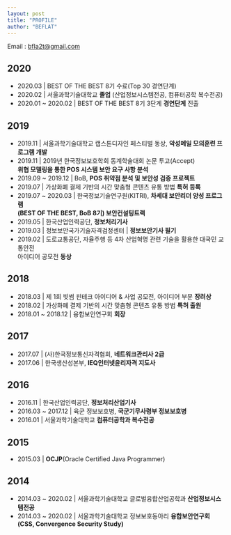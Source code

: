 ```yaml
---
layout: post
title: "PROFILE"
author: "BEFLAT"
---
```


Email : bfla2t@gmail.com

## 2020
- 2020.03 | BEST OF THE BEST 8기 수료(Top 30 경연단계)
- 2020.02 | 서울과학기술대학교 **졸업** (산업정보시스템전공, 컴퓨터공학 복수전공)
- 2020.01 ~ 2020.02 | BEST OF THE BEST 8기 3단계 **경연단계** 진출

## 2019
- 2019.11 | 서울과학기술대학교 캡스톤디자인 페스티벌 동상, **악성메일 모의훈련 프로그램 개발**
- 2019.11 | 2019년 한국정보보호학회 동계학술대회 논문 투고(Accept)  
**위협 모델링을 통한 POS 시스템 보안 요구 사항 분석**
- 2019.09 ~ 2019.12 | BoB, **POS 취약점 분석 및 보안성 검증 프로젝트**
- 2019.07 | 가상화폐 결제 기반의 시간 맞춤형 콘텐츠 유통 방법 **특허 등록**
- 2019.07 ~ 2020.03 | 한국정보기술연구원(KITRI), **차세대 보안리더 양성 프로그램  
(BEST OF THE BEST, BoB 8기) 보안컨설팅트랙**
- 2019.05 | 한국산업인력공단, **정보처리기사**
- 2019.03 | 정보보안국가기술자격검정센터 | **정보보안기사 필기**
- 2019.02 | 도로교통공단, 자율주행 등 4차 산업혁명 관련 기술을 활용한 대국민 교통안전  
아이디어 공모전 **동상**


## 2018
- 2018.03 | 제 1회 빗썸 핀테크 아이디어 & 사업 공모전, 아이디어 부문 **장려상**
- 2018.02 | 가상화폐 결제 기반의 시간 맞춤형 콘텐츠 유통 방법 **특허 출원**
- 2018.01 ~ 2018.12 | 융합보안연구회 **회장**

## 2017
- 2017.07 | (사)한국정보통신자격협회, **네트워크관리사 2급**
- 2017.06 | 한국생산성본부, **IEQ인터넷윤리자격 지도사**

## 2016
- 2016.11 | 한국산업인력공단, **정보처리산업기사**
- 2016.03 ~ 2017.12 | 육군 정보보호병, **국군기무사령부 정보보호병**
- 2016.01 | 서울과학기술대학교 **컴퓨터공학과 복수전공**

## 2015
- 2015.03 | **OCJP**(Oracle Certified Java Programmer)

## 2014
- 2014.03 ~ 2020.02 | 서울과학기술대학교 글로벌융합산업공학과 **산업정보시스템전공**
- 2014.03 ~ 2020.02 | 서울과학기술대학교 정보보호동아리 **융합보안연구회   
(CSS, Convergence Security Study)**


